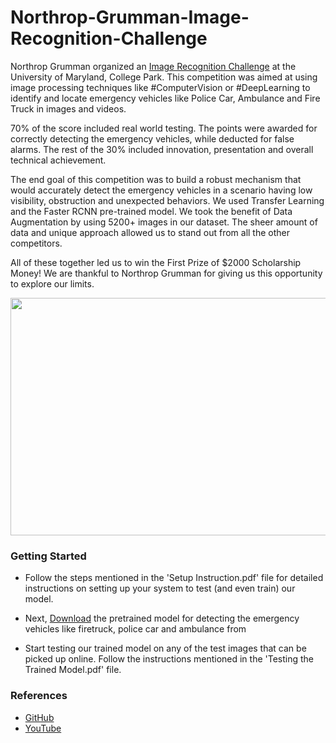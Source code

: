 # Northrop-Grumman-Image-Recognition-Challenge

Northrop Grumman organized an [Image Recognition Challenge](http://mtech.umd.edu/ng/challenges/northrop-grumman-mission-systems-innovation-challenge-image-recognition.html) at the University of Maryland, College Park. This competition was aimed at using image processing techniques like #ComputerVision or #DeepLearning to identify and locate emergency vehicles like Police Car, Ambulance and Fire Truck in images and videos.

70% of the score included real world testing. The points were awarded for correctly detecting the emergency vehicles, while deducted for false alarms. The rest of the 30% included innovation, presentation and overall technical achievement.

The end goal of this competition was to build a robust mechanism that would accurately detect the emergency vehicles in a scenario having low visibility, obstruction and unexpected behaviors. We used Transfer Learning and the Faster RCNN pre-trained model. We took the benefit of Data Augmentation by using 5200+ images in our dataset.  The sheer amount of data and unique approach allowed us to stand out from all the other competitors.

All of these together led us to win the First Prize of $2000 Scholarship Money! We are thankful to Northrop Grumman for giving us this opportunity to explore our limits.

<p align="center">
  <img width="600" height="380" src="Winners.jpg">
</p>

### Getting Started

- Follow the steps mentioned in the 'Setup Instruction.pdf' file for detailed instructions on setting up your system to test (and even train) our model.

- Next, [Download](
https://drive.google.com/drive/folders/1sp1uDHaKaVRh2dnZvcc_uXbSmwzg-BW3?usp=sharing) the pretrained model for detecting the emergency vehicles like firetruck, police car and ambulance from 

- Start testing our trained model on any of the test images that can be picked up online. Follow the instructions mentioned in the 'Testing the Trained Model.pdf' file.

### References
- [GitHub](https://github.com/EdjeElectronics/TensorFlow-Object-Detection-API-Tutorial-Train-Multiple-Objects-Windows-10)
- [YouTube](https://www.youtube.com/watch?v=Rgpfk6eYxJA)
